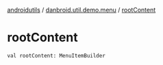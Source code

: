 [androidutils](../index.md) / [danbroid.util.demo.menu](index.md) / [rootContent](./root-content.md)

# rootContent

`val rootContent: MenuItemBuilder`